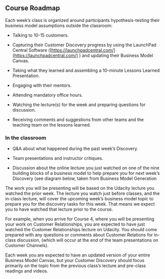 ## Course Roadmap

Each week’s class is organized around participants hypothesis-testing their business model assumptions outside the classroom:

* Talking to 10-15 customers.

* Capturing their Customer Discovery progress by using the LaunchPad Central Software ([https://launchpadcentral.com/](https://launchpadcentral.com/) ) and updating their Business Model Canvas.

* Taking what they learned and assembling a 10-minute Lessons Learned Presentation.

* Engaging with their mentors.

* Attending mandatory office hours.

* Watching the lecture(s) for the week and preparing questions for discussion.

* Receiving comments and suggestions from other teams and the teaching team on the lessons learned.

### In the classroom

* Q&A about what happened during the past week’s Discovery.

* Team presentations and instructor critiques.

* Discussion about the online lecture you just watched on one of the nine building blocks of a business model to help prepare you for next week’s Discovery (see diagram below, taken from Business Model Generation

The work you will be presenting will be based on the Udacity lecture you watched the prior week. The lecture you watch just before classes, and the in-class lecture, will cover the upcoming week’s business model topic to prepare you for the discovery tasks for this week. That means we expect you to have watched that lecture prior to the course.

For example, when you arrive for Course 4, where you will be presenting your work on Customer Relationships, you are expected to have just watched the Customer Relationships lecture on Udacity. You should come prepared with any questions or comments about Customer Relations for in-class discussion, (which will occur at the end of the team presentations on Customer Channels).

Each week you are expected to have an updated version of your entire Business Model Canvas, but your Customer Discovery should focus primarily on the topic from the previous class’s lecture and pre-class readings and videos.
